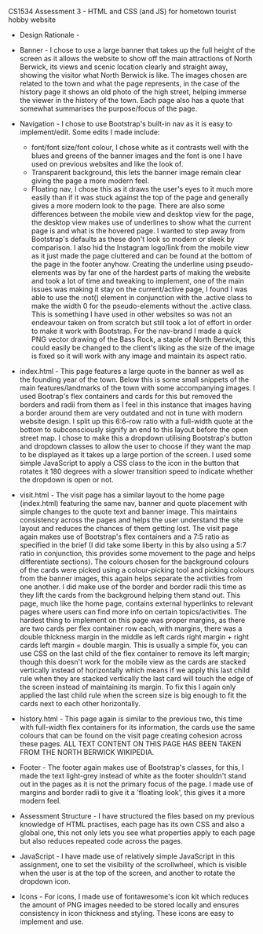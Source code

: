 CS1534 Assessment 3 - HTML and CSS (and JS) for hometown tourist hobby website

- Design Rationale -

- Banner -
I chose to use a large banner that takes up the full height of the screen as it allows the website to show off the main attractions of North Berwick, its views and scenic location clearly and straight away, showing the visitor what North Berwick is like.  The images chosen are related to the town and what the page represents, in the case of the history page it shows an old photo of the high street, helping immerse the viewer in the history of the town.  Each page also has a quote that somewhat summarises the purpose/focus of the page.

- Navigation -
I chose to use Bootstrap's built-in nav as it is easy to implement/edit.  Some edits I made include:
  - font/font size/font colour, I chose white as it contrasts well with the blues and greens of the banner images and the font is one I have used on previous websites and like the     look of.
  - Transparent background, this lets the banner image remain clear giving the page a more modern feel.
  - Floating nav, I chose this as it draws the user's eyes to it much more easily than if it was stuck against the top of the page and generally gives a more modern look to the        page.
There are also some differences between the mobile view and desktop view for the page, the desktop view makes use of underlines to show what the current page is and what is the hovered page.  I wanted to step away from Bootstrap's defaults as these don't look so modern or sleek by comparison.  I also hid the Instagram logo/link from the mobile view as it just made the page cluttered and can be found at the bottom of the page in the footer anyhow.  Creating the underline using pseudo-elements was by far one of the hardest parts of making the website and took a lot of time and tweaking to implement, one of the main issues was making it stay on the current/active page, I found I was able to use the :not() element in conjunction with the .active class to make the width 0 for the pseudo-elements without the .active class.  This is something I have used in other websites so was not an endeavour taken on from scratch but still took a lot of effort in order to make it work with Bootstrap.  For the nav-brand I made a quick PNG vector drawing of the Bass Rock, a staple of North Berwick, this could easily be changed to the client's liking as the size of the image is fixed so it will work with any image and maintain its aspect ratio.

- index.html -
This page features a large quote in the banner as well as the founding year of the town.  Below this is some small snippets of the main features/landmarks of the town with some accompanying images.  I used Bootrap's flex containers and cards for this but removed the borders and radii from them as I feel in this instance that images having a border around them are very outdated and not in tune with modern website design.  I split up this 6:6-row ratio with a full-width quote at the bottom to subconsciously signify an end to this layout before the open street map.  I chose to make this a dropdown utilising Bootstrap's button and dropdown classes to allow the user to choose if they want the map to be displayed as it takes up a large portion of the screen.  I used some simple JavaScript to apply a CSS class to the icon in the button that rotates it 180 degrees with a slower transition speed to indicate whether the dropdown is open or not.

- visit.html -
The visit page has a similar layout to the home page (index.html) featuring the same nav, banner and quote placement with simple changes to the quote text and banner image.  This maintains consistency across the pages and helps the user understand the site layout and reduces the chances of them getting lost.  The visit page again makes use of Bootstrap's flex containers and a 7:5 ratio as specified in the brief (I did take some liberty in this by also using a 5:7 ratio in conjunction, this provides some movement to the page and helps differentiate sections).  The colours chosen for the background colours of the cards were picked using a colour-picking tool and picking colours from the banner images, this again helps separate the activities from one another.  I did make use of the border and border radii this time as they lift the cards from the background helping them stand out.  This page, much like the home page, contains external hyperlinks to relevant pages where users can find more info on certain topics/activities.  The hardest thing to implement on this page was proper margins, as there are two cards per flex container row each, with margins, there was a double thickness margin in the middle as left cards right margin + right cards left margin = double margin.  This is usually a simple fix, you can use CSS on the last child of the flex container to remove its left margin; though this doesn't work for the mobile view as the cards are stacked vertically instead of horizontally which means if we apply this last child rule when they are stacked vertically the last card will touch the edge of the screen instead of maintaining its margin.  To fix this I again only applied the last child rule when the screen size is big enough to fit the cards next to each other horizontally.

- history.html -
This page again is similar to the previous two, this time with full-width flex containers for its information, the cards use the same colours that can be found on the visit page creating cohesion across these pages.  ALL TEXT CONTENT ON THIS PAGE HAS BEEN TAKEN FROM THE NORTH BERWICK WIKIPEDIA.

- Footer -
The footer again makes use of Bootstrap's classes, for this, I made the text light-grey instead of white as the footer shouldn't stand out in the pages as it is not the primary focus of the page.  I made use of margins and border radii to give it a 'floating look', this gives it a more modern feel.

- Assessment Structure -
I have structured the files based on my previous knowledge of HTML practises, each page has its own CSS and also a global one, this not only lets you see what properties apply to each page but also reduces repeated code across the pages.

- JavaScript -
I have made use of relatively simple JavaScript in this assignment, one to set the visibility of the scrollwheel, which is visible when the user is at the top of the screen, and another to rotate the dropdown icon.

- Icons -
For icons, I made use of fontawesome's icon kit which reduces the amount of PNG images needed to be stored locally and ensures consistency in icon thickness and styling.  These icons are easy to implement and use.
